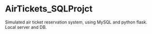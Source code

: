 # AirTickets_SQLProjct
Simulated air ticket reservation system, using MySQL and python flask.
Local server and DB.
